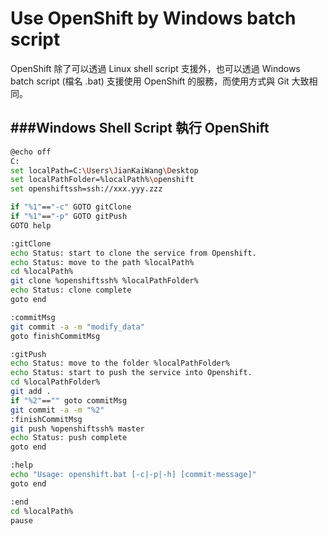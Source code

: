 # Use OpenShift by Windows batch script

OpenShift 除了可以透過 Linux shell script 支援外，也可以透過 Windows batch script (檔名 .bat) 支援使用 OpenShift 的服務，而使用方式與 Git 大致相同。

###Windows Shell Script 執行 OpenShift
---

```Bash
@echo off
C:
set localPath=C:\Users\JianKaiWang\Desktop
set localPathFolder=%localPath%\openshift
set openshiftssh=ssh://xxx.yyy.zzz

if "%1"=="-c" GOTO gitClone
if "%1"=="-p" GOTO gitPush
GOTO help

:gitClone
echo Status: start to clone the service from Openshift.
echo Status: move to the path %localPath%
cd %localPath%
git clone %openshiftssh% %localPathFolder%
echo Status: clone complete
goto end

:commitMsg
git commit -a -m "modify_data"
goto finishCommitMsg

:gitPush
echo Status: move to the folder %localPathFolder%
echo Status: start to push the service into Openshift.
cd %localPathFolder%
git add .
if "%2"=="" goto commitMsg
git commit -a -m "%2"
:finishCommitMsg
git push %openshiftssh% master
echo Status: push complete
goto end

:help
echo "Usage: openshift.bat [-c|-p|-h] [commit-message]"
goto end

:end
cd %localPath%
pause
```
